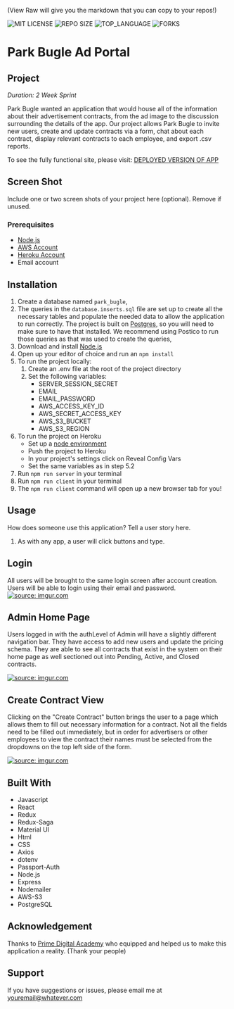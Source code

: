 
(View Raw will give you the markdown that you can copy to your repos!)


![MIT LICENSE](https://img.shields.io/github/license/scottbromander/the_marketplace.svg?style=flat-square)
![REPO SIZE](https://img.shields.io/github/repo-size/scottbromander/the_marketplace.svg?style=flat-square)
![TOP_LANGUAGE](https://img.shields.io/github/languages/top/scottbromander/the_marketplace.svg?style=flat-square)
![FORKS](https://img.shields.io/github/forks/scottbromander/the_marketplace.svg?style=social)

# Park Bugle Ad Portal

## Project

_Duration: 2 Week Sprint_

Park Bugle wanted an application that would house all of the information about their advertisement contracts, from the ad image to the discussion surrounding the details of the app. Our project allows Park Bugle to invite new users, create and update contracts via a form, chat about each contract, display relevant contracts to each employee, and export .csv reports. 

To see the fully functional site, please visit: [DEPLOYED VERSION OF APP](www.heroku.com)

## Screen Shot

Include one or two screen shots of your project here (optional). Remove if unused.

### Prerequisites

- [Node.js](https://nodejs.org/en/)
- [AWS Account](https://aws.amazon.com/)
- [Heroku Account](https://signup.heroku.com/)
- Email account

## Installation
1. Create a database named `park_bugle`,
2. The queries in the `database.inserts.sql` file are set up to create all the necessary tables and populate the needed data to allow the application to run correctly. The project is built on [Postgres](https://www.postgresql.org/download/), so you will need to make sure to have that installed. We recommend using Postico to run those queries as that was used to create the queries, 
3. Download and install [Node.js](https://nodejs.org/en/download/)
4. Open up your editor of choice and run an `npm install`
5. To run the project locally:
	1. Create an .env file at the root of the project directory
	2.  Set the following variables:
		* SERVER_SESSION_SECRET
		* EMAIL
		* EMAIL_PASSWORD
		* AWS_ACCESS_KEY_ID
		* AWS_SECRET_ACCESS_KEY
		* AWS_S3_BUCKET
		* AWS_S3_REGION 
6. To run the project on Heroku
	* Set up a [node environment](https://devcenter.heroku.com/articles/deploying-nodejs)
	* Push the project to Heroku
	* In your project's settings click on Reveal Config Vars
	* Set the same variables as in step 5.2 
7. Run `npm run server` in your terminal
8. Run `npm run client` in your terminal
9. The `npm run client` command will open up a new browser tab for you!

## Usage
How does someone use this application? Tell a user story here.

1. As with any app, a user will click buttons and type. 

## Login

All users will be brought to the same login screen after account creation. Users will be able to login using their email and password. 
<a href="https://imgur.com/mESTRai"><img src="https://i.imgur.com/mESTRai.png" title="source: imgur.com" /></a>
## Admin Home Page

Users logged in with the authLevel of Admin will have a slightly different navigation bar. They have access to add new users and update the pricing schema. They are able to see all contracts that exist in the system on their home page as well sectioned out into Pending, Active, and Closed  contracts.

<a href="https://imgur.com/s8I8QDo"><img src="https://i.imgur.com/s8I8QDo.png" title="source: imgur.com" /></a>

## Create Contract View

Clicking on the "Create Contract" button brings the user to a page which allows them to fill out necessary information for a contract. Not all the fields need to be filled out immediately, but in order for advertisers or other employees to view the contract their names must be selected from the dropdowns on the top left side of the form. 

<a href="https://imgur.com/ewYLzd1"><img src="https://i.imgur.com/ewYLzd1.png" title="source: imgur.com" /></a>


## Built With

* Javascript
* React
* Redux
* Redux-Saga
* Material UI
* Html
* CSS
* Axios
* dotenv
* Passport-Auth
* Node.js
* Express
* Nodemailer
* AWS-S3
* PostgreSQL

## Acknowledgement
Thanks to [Prime Digital Academy](www.primeacademy.io) who equipped and helped us to make this application a reality. (Thank your people)

## Support
If you have suggestions or issues, please email me at [youremail@whatever.com](www.google.com)
